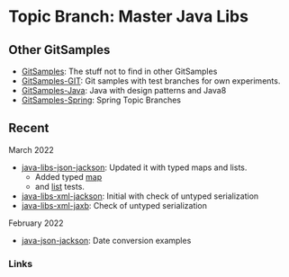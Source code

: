 # Topic Branch: Master Java Libs

## Other GitSamples
* [GitSamples](https://github.com/fluentcodes/GitSamples): The stuff not to find in other GitSamples
* [GitSamples-GIT](https://github.com/fluentcodes/GitSamples-GIT): Git samples with test branches for own experiments.
* [GitSamples-Java](https://github.com/fluentcodes/GitSamples-Java): Java with design patterns and Java8
* [GitSamples-Spring](https://github.com/fluentcodes/GitSamples-Spring): Spring Topic Branches

## Recent
March 2022
* [java-libs-json-jackson](../../tree/java-libs-json-jackson): Updated it with typed maps and lists.
  * Added typed [map](../../blob/java-libs-json-jackson/test/sources/AddressListTest.java) 
  * and [list](../../blob/java-libs-json-jackson/test/sources/AddressMapTest.java) tests.
* [java-libs-xml-jackson](../../tree/java-libs-xml-jackson): Initial with check of untyped serialization
* [java-libs-xml-jaxb](../../sandbox/tree/java-libs-xml-jaxb): Check of untyped serialization

February 2022
* [java-json-jackson](../../tree/java-libs-json-jackson): Date conversion examples

### Links
